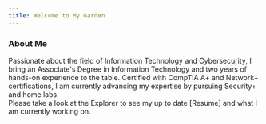 ```yaml
---
title: Welcome to My Garden
---
```

### About Me
Passionate about the field of Information Technology and Cybersecurity, I bring an Associate's Degree in Information Technology and two years of hands-on experience to the table. Certified with CompTIA A+ and Network+ certifications, I am currently advancing my expertise by pursuing Security+ and home labs. \
Please take a look at the Explorer to see my up to date [Resume] and what I am currently working on.